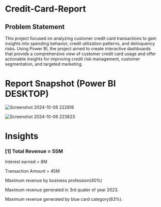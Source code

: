 
# Credit-Card-Report

## Problem Statement

This project focused on analyzing customer credit card transactions to gain insights into spending behavior, credit utilization patterns, and delinquency risks. Using Power BI, the project aimed to create interactive dashboards that provide a comprehensive view of customer credit card usage and offer actionable insights for improving credit risk management, customer segmentation, and targeted marketing.


 # Report Snapshot (Power BI DESKTOP)

 
![Screenshot 2024-10-06 222816](https://github.com/user-attachments/assets/06112d81-6805-4192-8a8a-db466db944a9)

![Screenshot 2024-10-06 223823](https://github.com/user-attachments/assets/0e1e611f-6297-4de6-bce1-05e07db91fd8)

# Insights

### [1]  Total Revenue = 55M

   Interest earned = 8M

   Transaction Amount = 45M

   Maximum revenue by business profession(40%)

   Maximum revenue generated in 3rd quater of year 2023.

   Maximum revenue generated by blue card category(83%).
